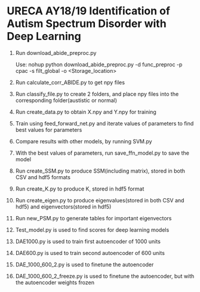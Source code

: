 # URECA AY18/19 Identification of Autism Spectrum Disorder with Deep Learning
1.	Run download_abide_preproc.py

	Use:
	nohup python download_abide_preproc.py -d func_preproc -p cpac -s filt_global -o <Storage_location>
	
2.	Run calculate_corr_ABIDE.py to get npy files

3.	Run classify_file.py to create 2 folders, and place npy files into the corresponding folder(austistic or normal)

4.	Run create_data.py to obtain X.npy and Y.npy for training

5.	Train using feed_forward_net.py and iterate values of parameters to find best values for parameters

6.	Compare results with other models, by running SVM.py

7.	With the best values of parameters, run save_ffn_model.py to save the model

8.	Run create_SSM.py to produce SSM(including matrix), stored in both CSV and hdf5 formats

9.	Run create_K.py to produce K, stored in hdf5 format

10.	Run create_eigen.py to produce eigenvalues(stored in both CSV and hdf5) and eigenvectors(stored in hdf5)

11.	Run new_PSM.py to generate tables for important eigenvectors
	
12.	Test_model.py is used to find scores for deep learning models
 
13.	DAE1000.py is used to train first autoencoder of 1000 units

14. DAE600.py is used to train second autoencoder of 600 units

15. DAE_1000_600_2.py is used to finetune the autoencoder

16. DAE_1000_600_2_freeze.py is used to finetune the autoencoder, but with the autoencoder weights frozen
